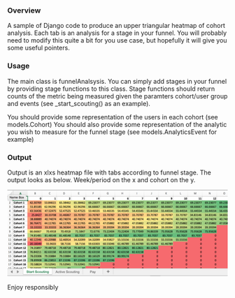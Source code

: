 ### Overview
A sample of Django code to produce an upper triangular heatmap of cohort analysis. Each tab is an analysis for a stage in your funnel.
You will probably need to modify this quite a bit for you use case, but hopefully it will give you some useful pointers.

### Usage
The main class is funnelAnalsysis. You can simply add stages in your funnel by providing stage functions to this class.
Stage functions should return counts of the metric being measured given the paramters cohort/user group and events (see _start_scouting() as an example).

You should provide some representation of the users in each cohort (see models.Cohort)
You should also provide some representation of the analytic you wish to measure for the funnel stage (see models.AnalyticsEvent for example)


### Output

Output is an xlxs heatmap file with tabs according to funnel stage. The output looks as below. Week/period on the x and cohort on the y.


![alt text](https://github.com/andrew0harney/cohortAnalysis/raw/master/images/cohortAnalysis.png "Example Cohort Analysis")

Enjoy responsibly
